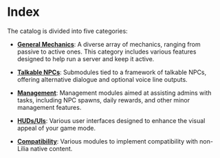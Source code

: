# Index

The catalog is divided into five categories:

- **[General Mechanics](https://liliaframework.github.io/store/mechanics/)**: A diverse array of mechanics, ranging from passive to active ones. This category includes various features designed to help run a server and keep it active.

- **[Talkable NPCs](https://liliaframework.github.io/store/npcs/)**: Submodules tied to a framework of talkable NPCs, offering alternative dialogue and optional voice line outputs.

- **[Management](https://liliaframework.github.io/store/management/)**: Management modules aimed at assisting admins with tasks, including NPC spawns, daily rewards, and other minor management features.

- **[HUDs/UIs](https://liliaframework.github.io/store/ui/)**: Various user interfaces designed to enhance the visual appeal of your game mode.

- **[Compatibility](https://liliaframework.github.io/store/compatibility/)**: Various modules to implement compatibility with non-Lilia native content.